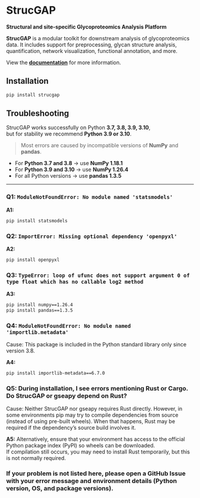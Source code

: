 # StrucGAP

**Structural and site-specific Glycoproteomics Analysis Platform**

**StrucGAP** is a modular toolkit for downstream analysis of glycoproteomics data. It includes support for preprocessing, glycan structure analysis, quantification, network visualization, functional annotation, and more.

View the [**documentation**](https://strucgap.readthedocs.io/en/latest/index.html) for more information.

## Installation

```bash
pip install strucgap
```

## Troubleshooting

StrucGAP works successfully on Python **3.7, 3.8, 3.9, 3.10**,  
but for stability we recommend **Python 3.9 or 3.10**.

>  Most errors are caused by incompatible versions of **NumPy** and **pandas**.

- For **Python 3.7 and 3.8** → use **NumPy 1.18.1**  
- For **Python 3.9 and 3.10** → use **NumPy 1.26.4**  
- For all Python versions → use **pandas 1.3.5**

---

### Q1: `ModuleNotFoundError: No module named 'statsmodels'`

**A1:**
```bash
pip install statsmodels
```

### Q2: `ImportError: Missing optional dependency 'openpyxl'`

**A2:**
```bash
pip install openpyxl
```

### Q3: `TypeError: loop of ufunc does not support argument 0 of type float which has no callable log2 method`

**A3:**
```bash
pip install numpy==1.26.4
pip install pandas==1.3.5
```

### Q4: `ModuleNotFoundError: No module named 'importlib.metadata'`
Cause: This package is included in the Python standard library only since version 3.8.

**A4:**
```bash
pip install importlib-metadata==6.7.0
```

### Q5: During installation, I see errors mentioning Rust or Cargo. Do StrucGAP or gseapy depend on Rust?

Cause: Neither StrucGAP nor gseapy requires Rust directly. However, in some environments pip may try to compile dependencies from source (instead of using pre-built wheels). When that happens, Rust may be required if the dependency’s source build involves it.

**A5:**
Alternatively, ensure that your environment has access to the official Python package index (PyPI) so wheels can be downloaded.  
If compilation still occurs, you may need to install Rust temporarily, but this is not normally required.


### If your problem is not listed here, please open a GitHub Issue with your error message and environment details (Python version, OS, and package versions).




